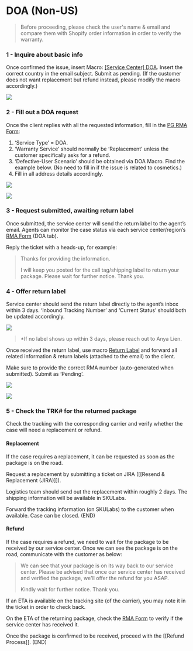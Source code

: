 # DOA (Non-US)

> Before proceeding, please check the user's name & email and compare them with Shopify order information in order to verify the warranty. 

### 1 - Inquire about basic info
Once confirmed the issue, insert Macro: <u>[Service Center] DOA</u>. Insert the correct country in the email subject. Submit as pending. (If the customer does not want replacement but refund instead, please modify the macro accordingly.)
   
![](https://lh6.googleusercontent.com/VWCN-i96sVs83WirSHbHUjLjE6IOMz_tEljtrtdN49Ku8VgFigOz_cE275qTC8_QTIU9UGzaP7dcyckopW74_JvDJBtfRRslCj1bil2P88Nod7buknQFs2nb2X5TB6VDXC0yx4HM3fVDeKj77K7VTp5_n4rGYeEgkfydUqVHygX-yywoKsjY20Ci_z1w)

### 2 - Fill out a DOA request
Once the client replies with all the requested information, fill in the [PG RMA Form](https://docs.google.com/forms/d/e/1FAIpQLSf5GIKG13O87EsoMWnhCpnZyUxLOqDISNz81wRifBN53Fp7Xw/viewform):

1.  ‘Service Type’ = DOA.
2.  ‘Warranty Service’ should normally be ‘Replacement’ unless the customer specifically asks for a refund. 
3.  ‘Defective-User Scenario’ should be obtained via DOA Macro. Find the example below. (No need to fill in if the issue is related to cosmetics.) 
4.  Fill in all address details accordingly.

![](https://lh6.googleusercontent.com/EAamxZ1yeMdxamyiDcaYoAPlFajXdWvGS-nQRkYgw-Z_6UeDMm8pbuQdKlKz5m0ChN8Cx8ZXu1jEfxA4X6Hhyxnun4jTPbyQwhn3yE04ZLP4ndwsHvnLK4Lr9zev145jlL6oclvqWIdxX095VpBeq9pwhZQCVuGiKR9QFcSkdBRc6I3x6R1TuCSqJXiG)

![](https://lh3.googleusercontent.com/j401rXzMJqJLVK-tgrSg1LgZUYktWh_rpmjFZj-sP2fstrJgZUgJv7gl04lAuDv9-4-iZDyCvRlNAihqbXaYpVOrS-9MTiETTLu5KZ0Bifidrfy2mLS15IW4wYQHLqfHDkZ6dzjM4wVak6Vtt1SUGv5sDoIbCnwqKLEEZhnvPEPLFb0ZnWK_pLYOpIh2)

### 3 - Request submitted, awaiting return label
Once submitted, the service center will send the return label to the agent’s email. Agents can monitor the case status via each service center/region’s [RMA Form](https://drive.google.com/drive/folders/1fYeg8mAWoIm7QqNo04HF5kmb49IqBUpa?usp=sharing) (DOA tab).
   
Reply the ticket with a heads-up, for example:
   
> Thanks for providing the information. 
> 
> I will keep you posted for the call tag/shipping label to return your package. Please wait for further notice. Thank you.

### 4 - Offer return label
Service center should send the return label directly to the agent’s inbox within 3 days. ‘Inbound Tracking Number’ and ‘Current Status’ should both be updated accordingly.
   
   ![](https://lh4.googleusercontent.com/lDx0h0DOqfyCQtzwrBgmCLRGjU4e3973SMu9CJ083jiRhrm2eW1XSKVY-PRJqQ-0QfEwTn8BV9-CKx3ezx5mL-zCERKlK5U9Tfp44TCqQctVWRghuoPpDF6ijgOuneo1WCN129s-YSs6s4pDsD_KNm9Oy50e_hXaVZ2eFaur3wcfDkPvcmNevkKHRcKn)
   
> *If no label shows up within 3 days, please reach out to Anya Lien.
   
Once received the return label, use macro <u>Return Label</u> and forward all related information & return labels (attached to the email) to the client.

Make sure to provide the correct RMA number (auto-generated when submitted). Submit as ‘Pending’.

![](https://lh4.googleusercontent.com/54FhgPlTa3w9cALITaa9LQrd5N_ETRjhRIymbUjNbPsM6W8n7JeM2kvzGTIFMWn0Hnx47VfwtgjY4tKq_of1R7ZS5IXKoK_lnIiGa8Kq9_sYC0gsaEriwbHRfBwBWIgRPsVyy7QHzUm591f2etYhuXp-biuX6GcQl6kcqKXmN3nWZ8_QF1zEFRXA3rxk)

![](https://lh4.googleusercontent.com/aFXpy4fy14uQl2hD2arD2cgokM_9v7Meim6stgbBx43Tj7T4L6CHq2I1xwgx1d3cfFO4kL-2Z2ckRdwDAsJbrXSDXoL7V5pSynZBnQgU3XU2aFRFGJ-Bf1mtV5vk66sHEkcXKOHuAuncPKdBH4pB2j62xjxyI6OGtDiRQ4ygHlFgYaETt0UL456f1H4H)

### 5 - Check the TRK# for the returned package
Check the tracking with the corresponding carrier and verify whether the case will need a replacement or refund.

#### Replacement
If the case requires a replacement, it can be requested as soon as the package is on the road. 

Request a replacement by submitting a ticket on JIRA ([[Resend & Replacement (JIRA)]]).
   
Logistics team should send out the replacement within roughly 2 days. The shipping information will be available in SKULabs.
   
Forward the tracking information (on SKULabs) to the customer when available. Case can be closed. (END)


#### Refund
If the case requires a refund, we need to wait for the package to be received by our service center. Once we can see the package is on the road, communicate with the customer as below:

> We can see that your package is on its way back to our service center. Please be advised that once our service center has received and verified the package, we'll offer the refund for you ASAP.
> 
> Kindly wait for further notice. Thank you.

If an ETA is available on the tracking site (of the carrier), you may note it in the ticket in order to check back.

On the ETA of the returning package, check the [RMA Form](https://drive.google.com/drive/folders/1fYeg8mAWoIm7QqNo04HF5kmb49IqBUpa?usp=sharing) to verify if the service center has received it. 

Once the package is confirmed to be received, proceed with the [[Refund Process]]. (END)